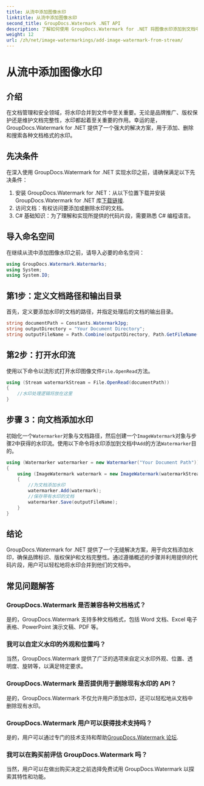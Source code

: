 ```yaml
---
title: 从流中添加图像水印
linktitle: 从流中添加图像水印
second_title: GroupDocs.Watermark .NET API
description: 了解如何使用 GroupDocs.Watermark for .NET 将图像水印添加到文档中。请遵循我们的无缝水印集成分步指南。
weight: 12
url: /zh/net/image-watermarkings/add-image-watermark-from-stream/
---
```


# 从流中添加图像水印

## 介绍
在文档管理和安全领域，将水印合并到文件中至关重要。无论是品牌推广、版权保护还是维护文档完整性，水印都起着至关重要的作用。幸运的是，GroupDocs.Watermark for .NET 提供了一个强大的解决方案，用于添加、删除和搜索各种文档格式的水印。
## 先决条件
在深入使用 GroupDocs.Watermark for .NET 实现水印之前，请确保满足以下先决条件：
1. 安装 GroupDocs.Watermark for .NET：从以下位置下载并安装 GroupDocs.Watermark for .NET 库[下载链接](https://releases.groupdocs.com/Watermark/net/).
2. 访问文档：有权访问要添加或删除水印的文档。
3. C# 基础知识：为了理解和实现所提供的代码片段，需要熟悉 C# 编程语言。

## 导入命名空间
在继续从流中添加图像水印之前，请导入必要的命名空间：
```csharp
using GroupDocs.Watermark.Watermarks;
using System;
using System.IO;
```

## 第1步：定义文档路径和输出目录
首先，定义要添加水印的文档的路径，并指定处理后的文档的输出目录。
```csharp
string documentPath = Constants.WatermarkJpg;
string outputDirectory = "Your Document Directory";
string outputFileName = Path.Combine(outputDirectory, Path.GetFileName(documentPath));
```
## 第2步：打开水印流
使用以下命令以流形式打开水印图像文件`File.OpenRead`方法。
```csharp
using (Stream watermarkStream = File.OpenRead(documentPath))
{
    //水印处理逻辑将放在这里
}
```
## 步骤 3：向文档添加水印
初始化一个`Watermarker`对象与文档路径，然后创建一个`ImageWatermark`对象与步骤2中获得的水印流。使用以下命令将水印添加到文档中`Add`的方法`Watermarker`目的。
```csharp
using (Watermarker watermarker = new Watermarker("Your Document Path"))
{
    using (ImageWatermark watermark = new ImageWatermark(watermarkStream))
    {
        //为文档添加水印
        watermarker.Add(watermark);
        //保存带有水印的文档
        watermarker.Save(outputFileName);
    }
}
```

## 结论
GroupDocs.Watermark for .NET 提供了一个无缝解决方案，用于向文档添加水印，确保品牌标识、版权保护和文档完整性。通过遵循概述的步骤并利用提供的代码片段，用户可以轻松地将水印合并到他们的文档中。
## 常见问题解答
### GroupDocs.Watermark 是否兼容各种文档格式？
是的，GroupDocs.Watermark 支持多种文档格式，包括 Word 文档、Excel 电子表格、PowerPoint 演示文稿、PDF 等。
### 我可以自定义水印的外观和位置吗？
当然，GroupDocs.Watermark 提供了广泛的选项来自定义水印外观、位置、透明度、旋转等，以满足特定要求。
### GroupDocs.Watermark 是否提供用于删除现有水印的 API？
是的，GroupDocs.Watermark 不仅允许用户添加水印，还可以轻松地从文档中删除现有水印。
### GroupDocs.Watermark 用户可以获得技术支持吗？
是的，用户可以通过专门的技术支持和帮助[GroupDocs.Watermark 论坛](https://forum.groupdocs.com/c/watermark/19).
### 我可以在购买前评估 GroupDocs.Watermark 吗？
当然，用户可以在做出购买决定之前选择免费试用 GroupDocs.Watermark 以探索其特性和功能。